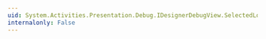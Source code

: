 ```yaml
---
uid: System.Activities.Presentation.Debug.IDesignerDebugView.SelectedLocation
internalonly: False
---
```

